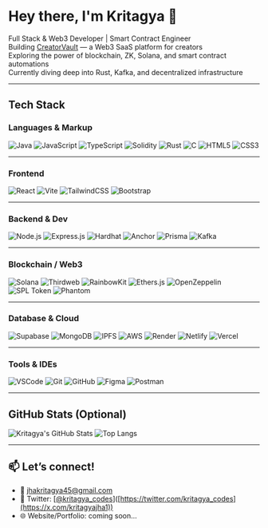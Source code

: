 # Hey there, I'm Kritagya 👋

 Full Stack & Web3 Developer | Smart Contract Engineer  
 Building [CreatorVault](https://github.com/Kritagya123611/CreatorVault) — a Web3 SaaS platform for creators  
 Exploring the power of blockchain, ZK, Solana, and smart contract automations  
 Currently diving deep into Rust, Kafka, and decentralized infrastructure

---

##  Tech Stack

###  Languages & Markup
![Java](https://img.shields.io/badge/Java-ED8B00?style=for-the-badge&logo=openjdk&logoColor=white)
![JavaScript](https://img.shields.io/badge/JavaScript-F7DF1E?style=for-the-badge&logo=javascript&logoColor=black)
![TypeScript](https://img.shields.io/badge/TypeScript-3178C6?style=for-the-badge&logo=typescript&logoColor=white)
![Solidity](https://img.shields.io/badge/Solidity-363636?style=for-the-badge&logo=solidity&logoColor=white)
![Rust](https://img.shields.io/badge/Rust-000000?style=for-the-badge&logo=rust&logoColor=white)
![C](https://img.shields.io/badge/C-00599C?style=for-the-badge&logo=c&logoColor=white)
![HTML5](https://img.shields.io/badge/HTML5-E34F26?style=for-the-badge&logo=html5&logoColor=white)
![CSS3](https://img.shields.io/badge/CSS3-1572B6?style=for-the-badge&logo=css3&logoColor=white)

---

###  Frontend
![React](https://img.shields.io/badge/React-20232A?style=for-the-badge&logo=react&logoColor=61DAFB)
![Vite](https://img.shields.io/badge/Vite-646CFF?style=for-the-badge&logo=vite&logoColor=white)
![TailwindCSS](https://img.shields.io/badge/Tailwind_CSS-38B2AC?style=for-the-badge&logo=tailwind-css&logoColor=white)
![Bootstrap](https://img.shields.io/badge/Bootstrap-7952B3?style=for-the-badge&logo=bootstrap&logoColor=white)

---

###  Backend & Dev
![Node.js](https://img.shields.io/badge/Node.js-339933?style=for-the-badge&logo=node.js&logoColor=white)
![Express.js](https://img.shields.io/badge/Express-000000?style=for-the-badge&logo=express&logoColor=white)
![Hardhat](https://img.shields.io/badge/Hardhat-F1C40F?style=for-the-badge&logo=ethereum&logoColor=black)
![Anchor](https://img.shields.io/badge/Anchor-000000?style=for-the-badge&logo=solana&logoColor=white)
![Prisma](https://img.shields.io/badge/Prisma-2D3748?style=for-the-badge&logo=prisma&logoColor=white)
![Kafka](https://img.shields.io/badge/Apache_Kafka-231F20?style=for-the-badge&logo=apache-kafka&logoColor=white)

---

###  Blockchain / Web3
![Solana](https://img.shields.io/badge/Solana-3a0ca3?style=for-the-badge&logo=solana&logoColor=white)
![Thirdweb](https://img.shields.io/badge/Thirdweb-000000?style=for-the-badge&logo=thirdweb&logoColor=white)
![RainbowKit](https://img.shields.io/badge/RainbowKit-3A0CA3?style=for-the-badge&logo=rainbow&logoColor=white)
![Ethers.js](https://img.shields.io/badge/Ethers.js-29336C?style=for-the-badge&logo=ethereum&logoColor=white)
![OpenZeppelin](https://img.shields.io/badge/OpenZeppelin-4E5EE4?style=for-the-badge&logo=openzeppelin&logoColor=white)
![SPL Token](https://img.shields.io/badge/SPL--Token-000000?style=for-the-badge&logo=solana&logoColor=white)
![Phantom](https://img.shields.io/badge/Phantom-551BF9?style=for-the-badge&logo=phantom&logoColor=white)

---

###  Database & Cloud
![Supabase](https://img.shields.io/badge/Supabase-3ECF8E?style=for-the-badge&logo=supabase&logoColor=white)
![MongoDB](https://img.shields.io/badge/MongoDB-4EA94B?style=for-the-badge&logo=mongodb&logoColor=white)
![IPFS](https://img.shields.io/badge/IPFS-65C2CB?style=for-the-badge&logo=ipfs&logoColor=white)
![AWS](https://img.shields.io/badge/AWS-232F3E?style=for-the-badge&logo=amazon-aws&logoColor=white)
![Render](https://img.shields.io/badge/Render-46E3B7?style=for-the-badge&logo=render&logoColor=black)
![Netlify](https://img.shields.io/badge/Netlify-00C7B7?style=for-the-badge&logo=netlify&logoColor=white)
![Vercel](https://img.shields.io/badge/Vercel-000000?style=for-the-badge&logo=vercel&logoColor=white)

---

###  Tools & IDEs
![VSCode](https://img.shields.io/badge/VS_Code-007ACC?style=for-the-badge&logo=visual-studio-code&logoColor=white)
![Git](https://img.shields.io/badge/Git-F05032?style=for-the-badge&logo=git&logoColor=white)
![GitHub](https://img.shields.io/badge/GitHub-181717?style=for-the-badge&logo=github&logoColor=white)
![Figma](https://img.shields.io/badge/Figma-F24E1E?style=for-the-badge&logo=figma&logoColor=white)
![Postman](https://img.shields.io/badge/Postman-FF6C37?style=for-the-badge&logo=postman&logoColor=white)

---

##  GitHub Stats (Optional)
<!-- You can remove this section if you don’t want stats -->

![Kritagya's GitHub Stats](https://github-readme-stats.vercel.app/api?username=Kritagya123611&show_icons=true&theme=github_dark)
![Top Langs](https://github-readme-stats.vercel.app/api/top-langs/?username=Kritagya123611&layout=compact&theme=github_dark)

---

## 📫 Let’s connect!
- 📩 [jhakritagya45@gmail.com](mailto:jhakritagya45@email.com)
- 🧠 Twitter: [[@kritagya_codes](https://x.com/kritagyajha1)]([https://twitter.com/kritagya_codes](https://x.com/kritagyajha1))
- 🌐 Website/Portfolio: coming soon...

